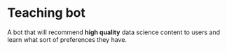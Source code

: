 # Teaching bot
A bot that will recommend **high quality** data science content to users and learn what sort of preferences they have.
